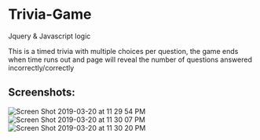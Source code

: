 # Trivia-Game
Jquery &amp; Javascript logic

This is a timed trivia with multiple choices per question, the game ends when time runs out and page will reveal the number of questions answered incorrectly/correctly

## Screenshots:
![Screen Shot 2019-03-20 at 11 29 54 PM](https://user-images.githubusercontent.com/38046425/54732081-363a8e80-4b68-11e9-9314-fb6777a9e65a.png)
![Screen Shot 2019-03-20 at 11 30 07 PM](https://user-images.githubusercontent.com/38046425/54732083-389ce880-4b68-11e9-990e-734a146f8adf.png)
![Screen Shot 2019-03-20 at 11 30 20 PM](https://user-images.githubusercontent.com/38046425/54732087-3a66ac00-4b68-11e9-850f-98f5eadafa78.png)
